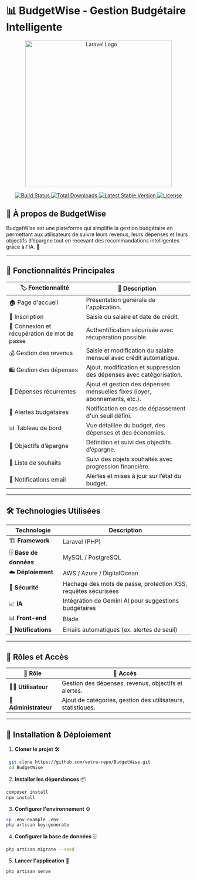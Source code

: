 # 📊 BudgetWise - Gestion Budgétaire Intelligente

<p align="center">
  <a href="https://laravel.com" target="_blank">
    <img src="https://raw.githubusercontent.com/laravel/art/master/logo-lockup/5%20SVG/2%20CMYK/1%20Full%20Color/laravel-logolockup-cmyk-red.svg" width="400" alt="Laravel Logo">
  </a>
</p>

<p align="center">
  <a href="https://github.com/laravel/framework/actions">
    <img src="https://github.com/laravel/framework/workflows/tests/badge.svg" alt="Build Status">
  </a>
  <a href="https://packagist.org/packages/laravel/framework">
    <img src="https://img.shields.io/packagist/dt/laravel/framework" alt="Total Downloads">
  </a>
  <a href="https://packagist.org/packages/laravel/framework">
    <img src="https://img.shields.io/packagist/v/laravel/framework" alt="Latest Stable Version">
  </a>
  <a href="https://packagist.org/packages/laravel/framework">
    <img src="https://img.shields.io/packagist/l/laravel/framework" alt="License">
  </a>
</p>

## 📌 À propos de BudgetWise
BudgetWise est une plateforme qui simplifie la gestion budgétaire en permettant aux utilisateurs de suivre leurs revenus, leurs dépenses et leurs objectifs d’épargne tout en recevant des recommandations intelligentes grâce à l'IA. 🚀

---

## 🎯 Fonctionnalités Principales

| 🏷️ Fonctionnalité         | 🔎 Description |
|------------------------|-------------|
| 🏠 Page d'accueil     | Présentation générale de l'application. |
| 📝 Inscription       | Saisie du salaire et date de crédit. |
| 🔐 Connexion et récupération de mot de passe | Authentification sécurisée avec récupération possible. |
| 💰 Gestion des revenus | Saisie et modification du salaire mensuel avec crédit automatique. |
| 🛍️ Gestion des dépenses | Ajout, modification et suppression des dépenses avec catégorisation. |
| 🔁 Dépenses récurrentes | Ajout et gestion des dépenses mensuelles fixes (loyer, abonnements, etc.). |
| 🚨 Alertes budgétaires | Notification en cas de dépassement d'un seuil défini. |
| 📊 Tableau de bord | Vue détaillée du budget, des dépenses et des économies. |
| 🎯 Objectifs d’épargne | Définition et suivi des objectifs d’épargne. |
| 🛒 Liste de souhaits | Suivi des objets souhaités avec progression financière. |
| 📩 Notifications email | Alertes et mises à jour sur l’état du budget. |

---

## 🛠️ Technologies Utilisées

| Technologie | Description |
|------------|-------------|
| 🏗️ **Framework** | Laravel (PHP) |
| 🗄️ **Base de données** | MySQL / PostgreSQL |
| ☁️ **Déploiement** | AWS / Azure / DigitalOcean |
| 🔐 **Sécurité** | Hachage des mots de passe, protection XSS, requêtes sécurisées |
| 📈 **IA** | Intégration de Gemini AI pour suggestions budgétaires |
| 📊 **Front-end** | Blade  |
| 📨 **Notifications** | Emails automatiques (ex. alertes de seuil) |

---

## 📌 Rôles et Accès

| 👤 Rôle | 🔑 Accès |
|--------|--------|
| 👨‍💻 **Utilisateur** | Gestion des dépenses, revenus, objectifs et alertes. |
| 👑 **Administrateur** | Ajout de catégories, gestion des utilisateurs, statistiques. |

---

## 📂 Installation & Déploiement

1. **Cloner le projet** 🛠️
```sh
 git clone https://github.com/votre-repo/BudgetWise.git
 cd BudgetWise
```
2. **Installer les dépendances** 📦
```sh
composer install
npm install
```
3. **Configurer l'environnement** ⚙️
```sh
cp .env.example .env
php artisan key:generate
```
4. **Configurer la base de données** 🗄️
```sh
php artisan migrate --seed
```
5. **Lancer l'application** 🚀
```sh
php artisan serve
```
